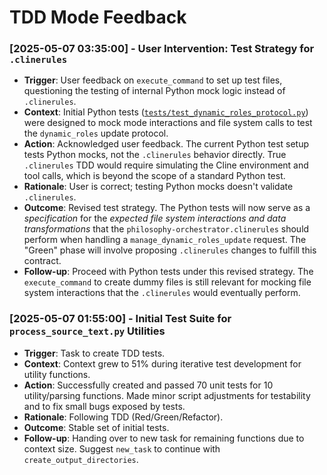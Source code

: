 # TDD Mode Feedback
<!-- Entries below should be added reverse chronologically (newest first) -->

### [2025-05-07 03:35:00] - User Intervention: Test Strategy for `.clinerules`
- **Trigger**: User feedback on `execute_command` to set up test files, questioning the testing of internal Python mock logic instead of `.clinerules`.
- **Context**: Initial Python tests ([`tests/test_dynamic_roles_protocol.py`](tests/test_dynamic_roles_protocol.py:1)) were designed to mock mode interactions and file system calls to test the `dynamic_roles` update protocol.
- **Action**: Acknowledged user feedback. The current Python test setup tests Python mocks, not the `.clinerules` behavior directly. True `.clinerules` TDD would require simulating the Cline environment and tool calls, which is beyond the scope of a standard Python test.
- **Rationale**: User is correct; testing Python mocks doesn't validate `.clinerules`.
- **Outcome**: Revised test strategy. The Python tests will now serve as a *specification* for the *expected file system interactions and data transformations* that the `philosophy-orchestrator.clinerules` should perform when handling a `manage_dynamic_roles_update` request. The "Green" phase will involve proposing `.clinerules` changes to fulfill this contract.
- **Follow-up**: Proceed with Python tests under this revised strategy. The `execute_command` to create dummy files is still relevant for mocking file system interactions that the `.clinerules` would eventually perform.
### [2025-05-07 01:55:00] - Initial Test Suite for `process_source_text.py` Utilities
- **Trigger**: Task to create TDD tests.
- **Context**: Context grew to 51% during iterative test development for utility functions.
- **Action**: Successfully created and passed 70 unit tests for 10 utility/parsing functions. Made minor script adjustments for testability and to fix small bugs exposed by tests.
- **Rationale**: Following TDD (Red/Green/Refactor).
- **Outcome**: Stable set of initial tests.
- **Follow-up**: Handing over to new task for remaining functions due to context size. Suggest `new_task` to continue with `create_output_directories`.